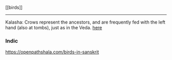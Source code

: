 [[birds]]

---




Kalasha: Crows represent the ancestors, and are frequently fed with the left hand (also at tombs), just as in the Veda. [here](https://en.wikipedia.org/wiki/Kalash-people#Religion)

### Indic
https://openpathshala.com/birds-in-sanskrit